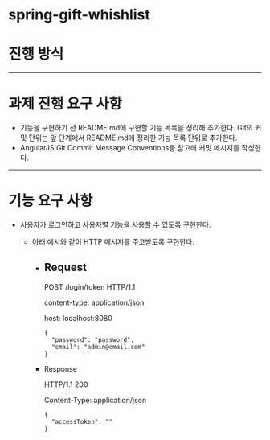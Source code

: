 # spring-gift-whishlist

# 진행 방식

-------
# 과제 진행 요구 사항
- 기능을 구현하기 전 README.md에 구현할 기능 목록을 정리해 추가한다.
Git의 커밋 단위는 앞 단계에서 README.md에 정리한 기능 목록 단위로 추가한다.
- AngularJS Git Commit Message Conventions을 참고해 커밋 메시지를 작성한다.
------
# 기능 요구 사항
- 사용자가 로그인하고 사용자별 기능을 사용할 수 있도록 구현한다.

  - 아래 예시와 같이 HTTP 메시지를 주고받도록 구현한다.
  
    - Request
      - 
        POST /login/token HTTP/1.1
    
        content-type: application/json
    
        host: localhost:8080

          {
            "password": "password",
            "email": "admin@email.com"
          }
    
    - Response 
    
        HTTP/1.1 200
      
        Content-Type: application/json
    
          {
            "accessToken": ""
          }

